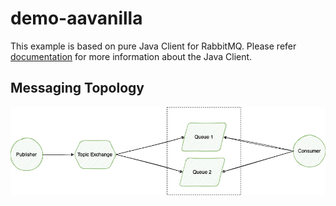 # demo-aavanilla

This example is based on pure Java Client for RabbitMQ.
Please refer [documentation](https://www.rabbitmq.com/api-guide.html) for more information about the Java Client.

## Messaging Topology
![image info](../images/basic.png)
